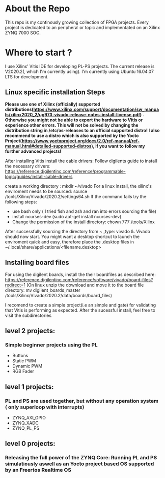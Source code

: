 # About the Repo
This repo is my continously growing collection of FPGA projects.
Every project is dedicated to an peripheral or topic and implementated on an Xilinx ZYNQ 7000 SOC.


# Where to start ?
I use Xilinx' Vitis IDE for developing PL-PS projects. The current release is V2020.2(, which I'm currently using).
I'm currently using Ubuntu 16.04.07 LTS for development.

## Linux specific installation Steps
**Please use one of Xilinx (officially) supported distributions(https://www.xilinx.com/support/documentation/sw_manuals/xilinx2020_2/ug973-vivado-release-notes-install-license.pdf) . Otherwise you might not be able to export the hardware to Vitis or experience other errors. This will not be solved by changing the distribution string in /etc/os-releases to an official supported distro! I also recommend to use a distro which is also supported by the Yocto Project(https://www.yoctoproject.org/docs/2.0/ref-manual/ref-manual.html#detailed-supported-distros), if you want to follow my further advanced projects!**

After installing Vitis install the cable drivers:
Follow digilents guide to install the necessary drivers:
https://reference.digilentinc.com/reference/programmable-logic/guides/install-cable-drivers

create a working directory : mkdir ~/vivado
For a linux install, the xilinx's enviroment needs to be sourced: source /tools/Xilinx/Vivado/2020.2/settings64.sh
If the command fails try the following steps:
- use bash only ( I tried fish and zsh and ran into errors sourcing the file)
- install ncurses-dev (sudo apt-get install ncurses-dev)
- Change the permission of the install directory: chown 777 /tools/Xilinx

After successfully sourcing the directory from ~ ,type: vivado &. Vivado should now start.
You might want a desktop shortcut to launch the enviroment quick and easy, therefore place the .desktop files in ~/.local/share/applications/<filename.desktop>

## Installing board files
For using the digilent boards, install the their boardfiles as described here:
https://reference.digilentinc.com/reference/software/vivado/board-files?redirect=1
(On linux unzip the download and move it to the board file directory: mv digilent_boards_master /tools/Xilinx/Vivado/2020.2/data/boards/board_files)

I recomend to create a simple project(i.e an simple and gate) for validating that Vitis is performing as expected.
After the sucessful install, feel free to visit the subdirectories.

## level 2 projects: 
### Simple beginner projects using the PL
- Buttons
- Static PWM
- Dynamic PWM
- RGB Fader

## level 1 projects:
### PL and PS are used together, but without any operation system ( only superloop with interrupts)
- ZYNQ_AXI_GPIO
- ZYNQ_XADC
- ZYNQ_PL_PS

## level 0 projects:
### Releasing the full power of the ZYNQ Core: Running PL and PS simulatiously aswell as an Yocto project based OS supported by an Freertos Realtime OS
